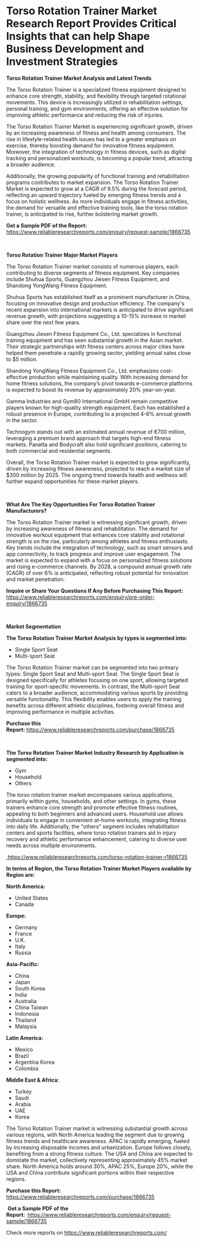 <p><h1>Torso Rotation Trainer Market Research Report Provides Critical Insights that can help Shape Business Development and Investment Strategies</h1></p><p><strong>Torso Rotation Trainer Market Analysis and Latest Trends</strong></p>
<p><p>The Torso Rotation Trainer is a specialized fitness equipment designed to enhance core strength, stability, and flexibility through targeted rotational movements. This device is increasingly utilized in rehabilitation settings, personal training, and gym environments, offering an effective solution for improving athletic performance and reducing the risk of injuries.</p><p>The Torso Rotation Trainer Market is experiencing significant growth, driven by an increasing awareness of fitness and health among consumers. The rise in lifestyle-related health issues has led to a greater emphasis on exercise, thereby boosting demand for innovative fitness equipment. Moreover, the integration of technology in fitness devices, such as digital tracking and personalized workouts, is becoming a popular trend, attracting a broader audience.</p><p>Additionally, the growing popularity of functional training and rehabilitation programs contributes to market expansion. The Torso Rotation Trainer Market is expected to grow at a CAGR of 9.5% during the forecast period, reflecting an upward trajectory fueled by emerging fitness trends and a focus on holistic wellness. As more individuals engage in fitness activities, the demand for versatile and effective training tools, like the torso rotation trainer, is anticipated to rise, further bolstering market growth.</p></p>
<p><strong>Get a Sample PDF of the Report:&nbsp;</strong> <a href="https://www.reliableresearchreports.com/enquiry/request-sample/1866735?utm_campaign=2631&utm_medium=2&utm_source=Github&utm_content=ia&utm_term=28022025&utm_id=torso-rotation-trainer">https://www.reliableresearchreports.com/enquiry/request-sample/1866735</a></p>
<p>&nbsp;</p>
<p><strong>Torso Rotation Trainer Major Market Players</strong></p>
<p><p>The Torso Rotation Trainer market consists of numerous players, each contributing to diverse segments of fitness equipment. Key companies include Shuhua Sports, Guangzhou Jiesen Fitness Equipment, and Shandong YongWang Fitness Equipment. </p><p>Shuhua Sports has established itself as a prominent manufacturer in China, focusing on innovative design and production efficiency. The company's recent expansion into international markets is anticipated to drive significant revenue growth, with projections suggesting a 10-15% increase in market share over the next few years.</p><p>Guangzhou Jiesen Fitness Equipment Co., Ltd. specializes in functional training equipment and has seen substantial growth in the Asian market. Their strategic partnerships with fitness centers across major cities have helped them penetrate a rapidly growing sector, yielding annual sales close to $5 million.</p><p>Shandong YongWang Fitness Equipment Co., Ltd. emphasizes cost-effective production while maintaining quality. With increasing demand for home fitness solutions, the company’s pivot towards e-commerce platforms is expected to boost its revenue by approximately 20% year-on-year.</p><p>Gamma Industries and Gym80 International GmbH remain competitive players known for high-quality strength equipment. Each has established a robust presence in Europe, contributing to a projected 4-6% annual growth in the sector.</p><p>Technogym stands out with an estimated annual revenue of €700 million, leveraging a premium brand approach that targets high-end fitness markets. Panatta and Bodycraft also hold significant positions, catering to both commercial and residential segments.</p><p>Overall, the Torso Rotation Trainer market is expected to grow significantly, driven by increasing fitness awareness, projected to reach a market size of $300 million by 2025. The ongoing trend towards health and wellness will further expand opportunities for these market players.</p></p>
<p>&nbsp;</p>
<p><strong>What Are The Key Opportunities For Torso Rotation Trainer Manufacturers?</strong></p>
<p><p>The Torso Rotation Trainer market is witnessing significant growth, driven by increasing awareness of fitness and rehabilitation. The demand for innovative workout equipment that enhances core stability and rotational strength is on the rise, particularly among athletes and fitness enthusiasts. Key trends include the integration of technology, such as smart sensors and app connectivity, to track progress and improve user engagement. The market is expected to expand with a focus on personalized fitness solutions and rising e-commerce channels. By 2028, a compound annual growth rate (CAGR) of over 6% is anticipated, reflecting robust potential for innovation and market penetration.</p></p>
<p><strong>Inquire or Share Your Questions If Any Before Purchasing This Report:</strong> <a href="https://www.reliableresearchreports.com/enquiry/pre-order-enquiry/1866735?utm_campaign=2631&utm_medium=2&utm_source=Github&utm_content=ia&utm_term=28022025&utm_id=torso-rotation-trainer">https://www.reliableresearchreports.com/enquiry/pre-order-enquiry/1866735</a></p>
<p>&nbsp;</p>
<p><strong>Market Segmentation</strong></p>
<p><strong>The Torso Rotation Trainer Market Analysis by types is segmented into:</strong></p>
<p><ul><li>Single Sport Seat</li><li>Multi-sport Seat</li></ul></p>
<p><p>The Torso Rotation Trainer market can be segmented into two primary types: Single Sport Seat and Multi-sport Seat. The Single Sport Seat is designed specifically for athletes focusing on one sport, allowing targeted training for sport-specific movements. In contrast, the Multi-sport Seat caters to a broader audience, accommodating various sports by providing versatile functionality. This flexibility enables users to apply the training benefits across different athletic disciplines, fostering overall fitness and improving performance in multiple activities.</p></p>
<p><strong>Purchase this Report:&nbsp;</strong><a href="https://www.reliableresearchreports.com/purchase/1866735?utm_campaign=2631&utm_medium=2&utm_source=Github&utm_content=ia&utm_term=28022025&utm_id=torso-rotation-trainer">https://www.reliableresearchreports.com/purchase/1866735</a></p>
<p>&nbsp;</p>
<p><strong>The Torso Rotation Trainer Market Industry Research by Application is segmented into:</strong></p>
<p><ul><li>Gym</li><li>Household</li><li>Others</li></ul></p>
<p><p>The torso rotation trainer market encompasses various applications, primarily within gyms, households, and other settings. In gyms, these trainers enhance core strength and promote effective fitness routines, appealing to both beginners and advanced users. Household use allows individuals to engage in convenient at-home workouts, integrating fitness into daily life. Additionally, the "others" segment includes rehabilitation centers and sports facilities, where torso rotation trainers aid in injury recovery and athletic performance enhancement, catering to diverse user needs across multiple environments.</p></p>
<p><a href="https://www.reliableresearchreports.com/torso-rotation-trainer-r1866735?utm_campaign=2631&utm_medium=2&utm_source=Github&utm_content=ia&utm_term=28022025&utm_id=torso-rotation-trainer">&nbsp;https://www.reliableresearchreports.com/torso-rotation-trainer-r1866735</a></p>
<p><strong>In terms of Region, the Torso Rotation Trainer Market Players available by Region are:</strong></p>
<p>
    <p> <strong> North America: </strong>
        <ul>
            <li>United States</li>
            <li>Canada</li>
        </ul>
        </p> 
    <p> <strong> Europe: </strong>
        <ul>
            <li>Germany</li>
            <li>France</li>
            <li>U.K.</li>
            <li>Italy</li>
            <li>Russia</li>
        </ul>
        </p> 
    <p> <strong> Asia-Pacific: </strong>
        <ul>
            <li>China</li>
            <li>Japan</li>
            <li>South Korea</li>
            <li>India</li>
            <li>Australia</li>
            <li>China Taiwan</li>
            <li>Indonesia</li>
            <li>Thailand</li>
            <li>Malaysia</li>
        </ul>
        </p> 
    <p> <strong> Latin America: </strong>
        <ul>
            <li>Mexico</li>
            <li>Brazil</li>
            <li>Argentina Korea</li>
            <li>Colombia</li>
        </ul>
        </p> 
    <p> <strong> Middle East & Africa: </strong>
        <ul>
            <li>Turkey</li>
            <li>Saudi</li>
            <li>Arabia</li>
            <li>UAE</li>
            <li>Korea</li>
        </ul>
    </p>
    </p>
<p><p>The Torso Rotation Trainer market is witnessing substantial growth across various regions, with North America leading the segment due to growing fitness trends and healthcare awareness. APAC is rapidly emerging, fueled by increasing disposable incomes and urbanization. Europe follows closely, benefiting from a strong fitness culture. The USA and China are expected to dominate the market, collectively representing approximately 45% market share. North America holds around 30%, APAC 25%, Europe 20%, while the USA and China contribute significant portions within their respective regions.</p></p>
<p><strong>Purchase this Report: </strong><a href="https://www.reliableresearchreports.com/purchase/1866735?utm_campaign=2631&utm_medium=2&utm_source=Github&utm_content=ia&utm_term=28022025&utm_id=torso-rotation-trainer">https://www.reliableresearchreports.com/purchase/1866735</a></p>
<p>&nbsp;<strong>Get a Sample PDF of the Report:&nbsp;&nbsp;</strong><a href="https://www.reliableresearchreports.com/enquiry/request-sample/1866735?utm_campaign=2631&utm_medium=2&utm_source=Github&utm_content=ia&utm_term=28022025&utm_id=torso-rotation-trainer">https://www.reliableresearchreports.com/enquiry/request-sample/1866735</a></p>
<p><strong></strong></p>
<p>Check more reports on <a href="https://www.reliableresearchreports.com/?utm_campaign=2631&utm_medium=2&utm_source=Github&utm_content=ia&utm_term=28022025&utm_id=torso-rotation-trainer">https://www.reliableresearchreports.com/</a></p>